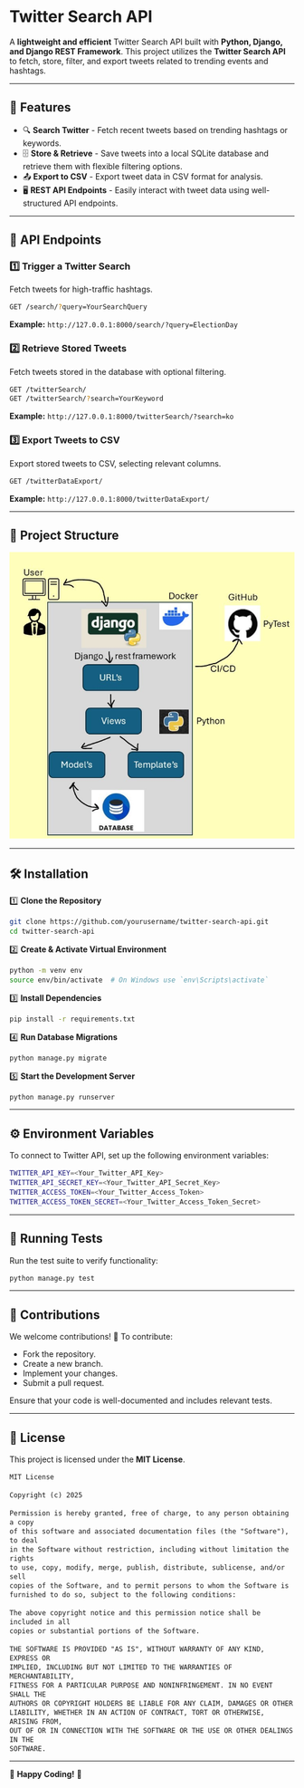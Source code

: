 # Twitter Search API

A **lightweight and efficient** Twitter Search API built with **Python, Django, and Django REST Framework**. This project utilizes the **Twitter Search API** to fetch, store, filter, and export tweets related to trending events and hashtags.

---

## 🚀 Features

- 🔍 **Search Twitter** - Fetch recent tweets based on trending hashtags or keywords.
- 🗄️ **Store & Retrieve** - Save tweets into a local SQLite database and retrieve them with flexible filtering options.
- 📤 **Export to CSV** - Export tweet data in CSV format for analysis.
- 🖥️ **REST API Endpoints** - Easily interact with tweet data using well-structured API endpoints.

---

## 📌 API Endpoints

### 1️⃣ **Trigger a Twitter Search**
Fetch tweets for high-traffic hashtags.
```bash
GET /search/?query=YourSearchQuery
```
**Example:** `http://127.0.0.1:8000/search/?query=ElectionDay`

### 2️⃣ **Retrieve Stored Tweets**
Fetch tweets stored in the database with optional filtering.
```bash
GET /twitterSearch/
GET /twitterSearch/?search=YourKeyword
```
**Example:** `http://127.0.0.1:8000/twitterSearch/?search=ko`

### 3️⃣ **Export Tweets to CSV**
Export stored tweets to CSV, selecting relevant columns.
```bash
GET /twitterDataExport/
```
**Example:** `http://127.0.0.1:8000/twitterDataExport/`

---

## 📂 Project Structure
![Project Structure](template/images/Project_Structure.jpg)

---

## 🛠️ Installation

1️⃣ **Clone the Repository**
```bash
git clone https://github.com/yourusername/twitter-search-api.git
cd twitter-search-api
```

2️⃣ **Create & Activate Virtual Environment**
```bash
python -m venv env
source env/bin/activate  # On Windows use `env\Scripts\activate`
```

3️⃣ **Install Dependencies**
```bash
pip install -r requirements.txt
```

4️⃣ **Run Database Migrations**
```bash
python manage.py migrate
```

5️⃣ **Start the Development Server**
```bash
python manage.py runserver
```

---

## ⚙️ Environment Variables

To connect to Twitter API, set up the following environment variables:
```bash
TWITTER_API_KEY=<Your_Twitter_API_Key>
TWITTER_API_SECRET_KEY=<Your_Twitter_API_Secret_Key>
TWITTER_ACCESS_TOKEN=<Your_Twitter_Access_Token>
TWITTER_ACCESS_TOKEN_SECRET=<Your_Twitter_Access_Token_Secret>
```

---

## 🧪 Running Tests
Run the test suite to verify functionality:
```bash
python manage.py test
```

---

## 🤝 Contributions

We welcome contributions! 🎉 To contribute:
- Fork the repository.
- Create a new branch.
- Implement your changes.
- Submit a pull request.

Ensure that your code is well-documented and includes relevant tests.

---

## 📝 License

This project is licensed under the **MIT License**.

```
MIT License

Copyright (c) 2025

Permission is hereby granted, free of charge, to any person obtaining a copy
of this software and associated documentation files (the "Software"), to deal
in the Software without restriction, including without limitation the rights
to use, copy, modify, merge, publish, distribute, sublicense, and/or sell
copies of the Software, and to permit persons to whom the Software is
furnished to do so, subject to the following conditions:

The above copyright notice and this permission notice shall be included in all
copies or substantial portions of the Software.

THE SOFTWARE IS PROVIDED "AS IS", WITHOUT WARRANTY OF ANY KIND, EXPRESS OR
IMPLIED, INCLUDING BUT NOT LIMITED TO THE WARRANTIES OF MERCHANTABILITY,
FITNESS FOR A PARTICULAR PURPOSE AND NONINFRINGEMENT. IN NO EVENT SHALL THE
AUTHORS OR COPYRIGHT HOLDERS BE LIABLE FOR ANY CLAIM, DAMAGES OR OTHER
LIABILITY, WHETHER IN AN ACTION OF CONTRACT, TORT OR OTHERWISE, ARISING FROM,
OUT OF OR IN CONNECTION WITH THE SOFTWARE OR THE USE OR OTHER DEALINGS IN THE
SOFTWARE.
```

---

💙 **Happy Coding!** 🚀
